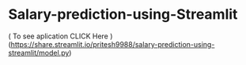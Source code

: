 # Salary-prediction-using-Streamlit
( To see aplication CLICK Here )(https://share.streamlit.io/pritesh9988/salary-prediction-using-streamlit/model.py)
